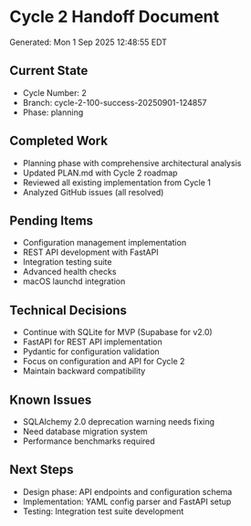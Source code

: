 # Cycle 2 Handoff Document

Generated: Mon  1 Sep 2025 12:48:55 EDT

## Current State
- Cycle Number: 2
- Branch: cycle-2-100-success-20250901-124857
- Phase: planning

## Completed Work
- Planning phase with comprehensive architectural analysis
- Updated PLAN.md with Cycle 2 roadmap
- Reviewed all existing implementation from Cycle 1
- Analyzed GitHub issues (all resolved)

## Pending Items
- Configuration management implementation
- REST API development with FastAPI
- Integration testing suite
- Advanced health checks
- macOS launchd integration

## Technical Decisions
- Continue with SQLite for MVP (Supabase for v2.0)
- FastAPI for REST API implementation
- Pydantic for configuration validation
- Focus on configuration and API for Cycle 2
- Maintain backward compatibility

## Known Issues
- SQLAlchemy 2.0 deprecation warning needs fixing
- Need database migration system
- Performance benchmarks required

## Next Steps
- Design phase: API endpoints and configuration schema
- Implementation: YAML config parser and FastAPI setup
- Testing: Integration test suite development

